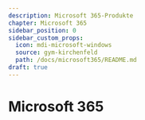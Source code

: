 ```yaml
---
description: Microsoft 365-Produkte
chapter: Microsoft 365
sidebar_position: 0
sidebar_custom_props:
  icon: mdi-microsoft-windows
  source: gym-kirchenfeld
  path: /docs/microsoft365/README.md
draft: true
---
```


# Microsoft 365




<FeatureCategories/>


